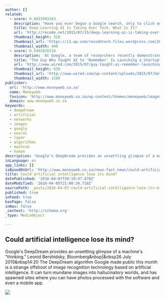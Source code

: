```yaml
---
author: []
related:
  - score: 0.6033993363
    description: "Have you ever begun a Google search, only to click on the words the box lays before you? Tagged a friend's face when Facebook prompted it? Have you spoken to your iPhone? Well done! You've activated Skynet. Okay, not quite. The artificial intelligence technology behind these tools is neither self-aware nor homicidal."
    title: Deep-Learning AI Is Taking Over Tech. What Is It?
    url: 'http://recode.net/2015/07/15/deep-learning-ai-is-taking-over-tech-what-is-it/'
    thumbnail_height: 328
    thumbnail_url: 'https://i1.wp.com/recodetech.files.wordpress.com/2015/07/trippy-ai.jpg?fit=440%2C330&quality=80&strip=info&ssl=1'
    thumbnail_width: 440
  - score: 0.5491826534
    description: 'At Google, a team of researchers recently demonstrated an artificially intelligent system that could reliably identify a mountain-unicycling video. As another Google researcher put it: "Who knew mountain unicycling was a thing?" But the implications of this system extend well beyond the realm of obscure outdoor sports.'
    title: "The Guy Who Taught AI to 'Remember' Is Launching a Startup"
    url: 'http://www.wired.com/2015/07/guy-taught-ai-remember-launching-startup/'
    thumbnail_height: 630
    thumbnail_url: 'http://www.wired.com/wp-content/uploads/2015/07/GettyImages-139688716-1200x630.jpg'
    thumbnail_width: 1200
publisher:
  url: 'http://www.moneyweb.co.za'
  name: Moneyweb
  favicon: 'http://www.moneyweb.co.za/wp-content/themes/moneyweb/images/favicons/favicon-16x16.png?ec9dbb'
  domain: www.moneyweb.co.za
keywords:
  - deepdream
  - artificial
  - networks
  - images
  - google
  - neural
  - layer
  - algorithms
  - machine
  - human
description: "Google's DeepDream provides an unsettling glimpse of a machine's \"thinking.\" Leonid Bershidsky, Bloomberg&nbsp|&nbsp26 July 2015&nbsp14:20 The DeepDream algorithm Google made public this month is a strange offshoot of image recognition technology based on artificial intelligence. It can turn mundane images into hallucinatory worlds, and has spawned sites where you can have photos processed with the software and even a mobile app."
inLanguage: en
app_links: []
isBasedOnUrl: 'http://www.moneyweb.co.za/news-fast-news/could-artificial-intelligence-lose-its-mind/'
title: Could artificial intelligence lose its mind?
datePublished: '2016-04-07T20:19:47.878Z'
dateModified: '2016-04-05T21:00:34.718Z'
sourcePath: _posts/2016-04-07-could-artificial-intelligence-lose-its-mind.md
published: true
inFeed: true
hasPage: false
inNav: false
_context: 'http://schema.org'
_type: MediaObject

---
```

<article style=""><h1>Could artificial intelligence lose its mind?</h1><p>Google's DeepDream provides an unsettling glimpse of a machine's "thinking." Leonid Bershidsky, Bloomberg&amp;nbsp|&amp;nbsp26 July 2015&amp;nbsp14:20 The DeepDream algorithm Google made public this month is a strange offshoot of image recognition technology based on artificial intelligence. It can turn mundane images into hallucinatory worlds, and has spawned sites where you can have photos processed with the software and even a mobile app.</p><img src="http://www.moneyweb.co.za/wp-content/uploads/2015/07/shutterstock_225928441-500x375.jpg" /></article>